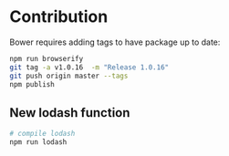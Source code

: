 # Contribution

Bower requires adding tags to have package up to date:

```bash
npm run browserify
git tag -a v1.0.16  -m "Release 1.0.16"
git push origin master --tags
npm publish
```

## New lodash function

```bash
# compile lodash
npm run lodash
```


